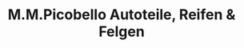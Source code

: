 ---
title: "M.M.Picobello Autoteile, Reifen & Felgen"
url: /graz/m-m-picobello-autoteile-reifen-und-felgen/
shop: Autoteile
---